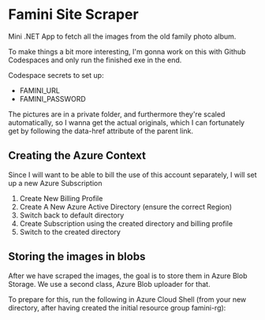 # Famini Site Scraper
Mini .NET App to fetch all the images from the old family photo album.

To make things a bit more interesting, I'm gonna work on this with Github Codespaces and only run the finished exe in the end.

Codespace secrets to set up:

 - FAMINI_URL
 - FAMINI_PASSWORD

The pictures are in a private folder, and furthermore they're scaled automatically, so I wanna get the actual originals, which I can fortunately get
by following the data-href attribute of the parent link.

## Creating the Azure Context
Since I will want to be able to bill the use of this account separately, I will set up a new Azure Subscription

 1) Create New Billing Profile
 2) Create A New Azure Active Directory (ensure the correct Region)
 3) Switch back to default directory
 4) Create Subscription using the created directory and billing profile
 5) Switch to the created directory


## Storing the images in blobs
After we have scraped the images, the goal is to store them in Azure Blob Storage. We use a second class, Azure Blob uploader for that.

To prepare for this, run the following in Azure Cloud Shell (from your new directory, after having created the initial resource group famini-rg):

    